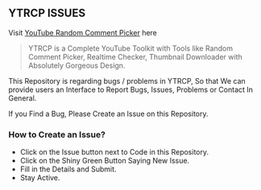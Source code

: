 ## YTRCP ISSUES

Visit <a href="https://ytrcp.co" rel="dofollow">YouTube Random Comment Picker</a> here

> YTRCP is a Complete YouTube Toolkit with Tools like Random Comment Picker, Realtime Checker, Thumbnail Downloader with Absolutely Gorgeous Design.

This Repository is regarding bugs / problems in YTRCP, So that We can provide users an Interface to Report Bugs, Issues, Problems or Contact In General.

If you Find a Bug, Please Create an Issue on this Repository.

### How to Create an Issue?

- Click on the Issue button next to Code in this Repository.
- Click on the Shiny Green Button Saying New Issue.
- Fill in the Details and Submit.
- Stay Active.
